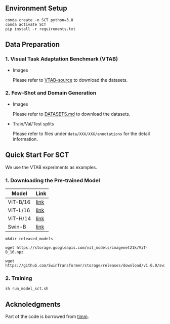 ## Environment Setup
```
conda create -n SCT python=3.8
conda activate SCT
pip install -r requirements.txt
```

## Data Preparation

### 1. Visual Task Adaptation Benchmark (VTAB)

- Images
    
    Please refer to [VTAB-source](https://github.com/ZhangYuanhan-AI/NOAH/tree/main/data/vtab-source) to download the datasets.

### 2. Few-Shot and Domain Generation

- Images

    Please refer to [DATASETS.md](https://github.com/KaiyangZhou/CoOp/blob/main/DATASETS.md) to download the datasets.

- Train/Val/Test splits

    Please refer to files under `data/XXX/XXX/annotations` for the detail information.


## Quick Start For SCT
We use the VTAB experiments as examples.

### 1. Downloading the Pre-trained Model
| Model | Link |
|-------|------|
|ViT-B/16 | [link](https://storage.googleapis.com/vit_models/imagenet21k/ViT-B_16.npz)|
|ViT-L/16 | [link](https://storage.googleapis.com/vit_models/imagenet21k/ViT-L_16.npz)|
|ViT-H/14 | [link](https://storage.googleapis.com/vit_models/imagenet21k/ViT-H_14.npz)|
|Swin-B | [link](https://github.com/SwinTransformer/storage/releases/download/v1.0.0/swin_base_patch4_window7_224_22k.pth)|



```
mkdir released_models

wget https://storage.googleapis.com/vit_models/imagenet21k/ViT-B_16.npz

wget https://github.com/SwinTransformer/storage/releases/download/v1.0.0/swin_base_patch4_window7_224_22k.pth
```

### 2. Training
```
sh run_model_sct.sh
```


## Acknoledgments
Part of the code is borrowed from [timm](https://github.com/rwightman/pytorch-image-models).

